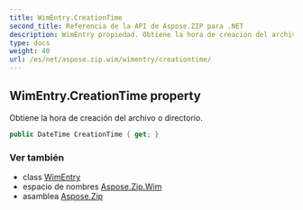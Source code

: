 ```yaml
---
title: WimEntry.CreationTime
second_title: Referencia de la API de Aspose.ZIP para .NET
description: WimEntry propiedad. Obtiene la hora de creación del archivo o directorio.
type: docs
weight: 40
url: /es/net/aspose.zip.wim/wimentry/creationtime/
---
```

## WimEntry.CreationTime property

Obtiene la hora de creación del archivo o directorio.

```csharp
public DateTime CreationTime { get; }
```

### Ver también

* class [WimEntry](../)
* espacio de nombres [Aspose.Zip.Wim](../../wimentry/)
* asamblea [Aspose.Zip](../../../)


